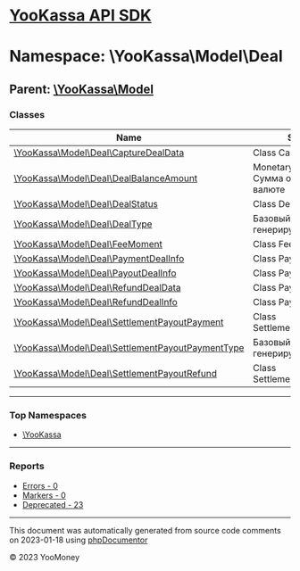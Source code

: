 # [YooKassa API SDK](../home.md)

# Namespace: \YooKassa\Model\Deal

## Parent: [\YooKassa\Model](../namespaces/yookassa-model.md)

### Classes

| Name | Summary |
| ---- | ------- |
| [\YooKassa\Model\Deal\CaptureDealData](../classes/YooKassa-Model-Deal-CaptureDealData.md) | Class CaptureDealData |
| [\YooKassa\Model\Deal\DealBalanceAmount](../classes/YooKassa-Model-Deal-DealBalanceAmount.md) | MonetaryAmount - Сумма определенная в валюте |
| [\YooKassa\Model\Deal\DealStatus](../classes/YooKassa-Model-Deal-DealStatus.md) | Class DealStatus |
| [\YooKassa\Model\Deal\DealType](../classes/YooKassa-Model-Deal-DealType.md) | Базовый класс генерируемых enum&#039;ов |
| [\YooKassa\Model\Deal\FeeMoment](../classes/YooKassa-Model-Deal-FeeMoment.md) | Class FeeMoment |
| [\YooKassa\Model\Deal\PaymentDealInfo](../classes/YooKassa-Model-Deal-PaymentDealInfo.md) | Class PaymentDealInfo |
| [\YooKassa\Model\Deal\PayoutDealInfo](../classes/YooKassa-Model-Deal-PayoutDealInfo.md) | Class PayoutDealInfo |
| [\YooKassa\Model\Deal\RefundDealData](../classes/YooKassa-Model-Deal-RefundDealData.md) | Class PaymentDealInfo |
| [\YooKassa\Model\Deal\RefundDealInfo](../classes/YooKassa-Model-Deal-RefundDealInfo.md) | Class PaymentDealInfo |
| [\YooKassa\Model\Deal\SettlementPayoutPayment](../classes/YooKassa-Model-Deal-SettlementPayoutPayment.md) | Class SettlementPayoutPayment |
| [\YooKassa\Model\Deal\SettlementPayoutPaymentType](../classes/YooKassa-Model-Deal-SettlementPayoutPaymentType.md) | Базовый класс генерируемых enum&#039;ов |
| [\YooKassa\Model\Deal\SettlementPayoutRefund](../classes/YooKassa-Model-Deal-SettlementPayoutRefund.md) | Class SettlementPayoutRefund |

---

### Top Namespaces

* [\YooKassa](../namespaces/yookassa.md)

---

### Reports
* [Errors - 0](../reports/errors.md)
* [Markers - 0](../reports/markers.md)
* [Deprecated - 23](../reports/deprecated.md)

---

This document was automatically generated from source code comments on 2023-01-18 using [phpDocumentor](http://www.phpdoc.org/)

&copy; 2023 YooMoney